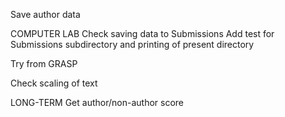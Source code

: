 Save author data

COMPUTER LAB
Check saving data to Submissions 
Add test for Submissions subdirectory and printing of present directory

Try from GRASP

Check scaling of text

LONG-TERM
Get author/non-author score